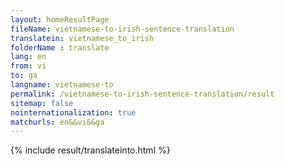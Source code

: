 ```yaml
---
layout: homeResultPage
fileName: vietnamese-to-irish-sentence-translation
translatein: vietnamese_to_irish
folderName : translate
lang: en
from: vi
to: ga
langname: vietnamese-to
permalink: /vietnamese-to-irish-sentence-translation/result
sitemap: false
nointernationalization: true
matchurls: en&&vi&&ga
---
```

{% include result/translateinto.html %}

<script src="/js/result/translation.js" data-foldername="{{page.folderName}}" data-lang="{{page.lang}}"></script>
